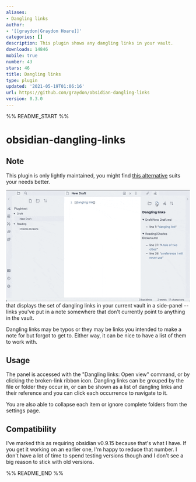 ```yaml
---
aliases:
- Dangling links
author:
- '[[graydon|Graydon Hoare]]'
categories: []
description: This plugin shows any dangling links in your vault.
downloads: 14846
mobile: true
number: 43
stars: 46
title: Dangling links
type: plugin
updated: '2021-05-19T01:06:16'
url: https://github.com/graydon/obsidian-dangling-links
version: 0.3.0
---
```


%% README_START %%

# obsidian-dangling-links

## Note

This plugin is only lightly maintained, you might find
[this alternative](https://github.com/ipshing/obsidian-broken-links) suits your
needs better.

![Obsidian Dangling Links demo](https://raw.githubusercontent.com/graydon/obsidian-dangling-links/HEAD/assets/overview.gif) that displays the set
of dangling links in your current vault in a side-panel -- links you've put in
a note somewhere that don't currently point to anything in the vault.

Dangling links may be typos or they may be links you intended to make a note for
but forgot to get to. Either way, it can be nice to have a list of them to work
with.

## Usage

The panel is accessed with the "Dangling links: Open view" command, or by
clicking the broken-link ribbon icon. Dangling links can be grouped by the
file or folder they occur in, or can be shown as a list of dangling links and
their reference and you can click each occurrence to navigate to it.

You are also able to collapse each item or ignore complete folders from the
settings page.

## Compatibility

I've marked this as requiring obsidian v0.9.15 because that's what I have. If
you get it working on an earlier one, I'm happy to reduce that number. I don't
have a lot of time to spend testing versions though and I don't see a big reason
to stick with old versions.


%% README_END %%